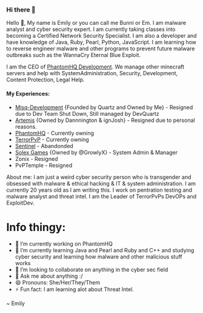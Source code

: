  ### Hi there 👋


   Hello 👋, My name is Emily or you can call me Bunni or Em. I am malware analyst and cyber security expert. I am currently taking classes into becoming a Certified Network Security Specialist. I am also a developer and have knowledge of Java, Ruby, Pearl, Python, JavaScript. I am learning how to reverse engineer malware and other programs to prevent future malware outbreaks such as the WannaCry Eternal Blue Exploit.
  
   I am the CEO of [PhantomHQ Development](https://github.com/PhantomHQ-Development). We manage other minecraft servers and help with SystemAdministration, Security, Development, Content Protection, Legal Help.
  
####       My Experiences:
- [Misq-Development](https://github.com/Misq-Development) {Founded by Quartz and Owned by Me} - Resigned due to Dev Team Shut Down, Still managed by DevQuartz
- [Artemis](https://github.com/Artemis-Development) {Owned by Dannnington & ignJosh} - Resigned due to personal reasons.
- [PhantomHQ](https://github.com/PhantomHQ-Development) - Currently owning
- [TerrorPvP](https://github.com/PhantomHQ-Development) - Currently owning
- [Sentinel](https://github.com/TeamSentinel) - Abandonded 
- [Solex Games](https://github.com/SolexGames) {Owned by @GrowlyX} - System Admin & Manager
- Zonix - Resigned
- PvPTemple - Resigned
        
About me:
        I am just a weird cyber security person who is transgender and obsessed with malware & ethical hacking & IT & system administration. I am currently 20 years old as I am writing this. I work on pentration testing and malware analyst and threat intel. I am the Leader of TerrorPvPs DevOPs and ExploitDev.  
        
        
        
#        Info thingy:
- 🔭 I’m currently working on PhantomHQ 
- 🌱 I’m currently learning Java and Pearl and Ruby and C++ and studying cyber security and learning how malware and other malicious stuff works
- 👯 I’m looking to collaborate on anything in the cyber sec field
- 💬 Ask me about anything :/
- 😄 Pronouns: She/Her/They/Them
- ⚡ Fun fact: I am learning alot about Threat Intel.




~ Emily

